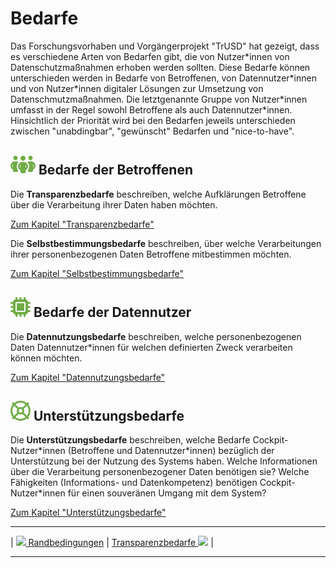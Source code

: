 # Bedarfe

Das Forschungsvorhaben und Vorgängerprojekt "TrUSD" hat gezeigt, dass es verschiedene Arten von Bedarfen gibt, die von Nutzer\*innen von Datenschutzmaßnahmen erhoben werden sollten. Diese Bedarfe können unterschieden werden in Bedarfe von Betroffenen, von Datennutzer\*innen und von Nutzer\*innen digitaler Lösungen zur Umsetzung von Datenschmutzmaßnahmen. Die letztgenannte Gruppe von Nutzer\*innen umfasst in der Regel sowohl Betroffene als auch Datennutzer*innen. Hinsichtlich der Priorität wird bei den Bedarfen jeweils unterschieden zwischen "unabdingbar", "gewünscht" Bedarfen und "nice-to-have".

## **![](../../assets/images/team.svg) Bedarfe der Betroffenen** 

Die **Transparenzbedarfe** beschreiben, welche Aufklärungen Betroffene über die Verarbeitung ihrer Daten haben möchten.

[Zum Kapitel "Transparenzbedarfe"](<Transparenzbedarfe>)

Die **Selbstbestimmungsbedarfe** beschreiben, über welche Verarbeitungen ihrer personenbezogenen Daten Betroffene mitbestimmen möchten.

[Zum Kapitel "Selbstbestimmungsbedarfe"](<Selbstbestimmungsbedarfe>)

## **![](../../assets/images/microchip.svg) Bedarfe der Datennutzer** 

Die **Datennutzungsbedarfe** beschreiben, welche personenbezogenen Daten Datennutzer*innen für welchen definierten Zweck verarbeiten können möchten.

[Zum Kapitel "Datennutzungsbedarfe"](<Datennutzungsbedarfe>)

## **![](../../assets/images/life-ring.svg) Unterstützungsbedarfe** 

Die **Unterstützungsbedarfe** beschreiben, welche Bedarfe Cockpit-Nutzer\*innen (Betroffene und Datennutzer\*innen) bezüglich der Unterstützung bei der Nutzung des Systems haben.  Welche Informationen über die Verarbeitung personenbezogener Daten benötigen sie? Welche Fähigkeiten (Informations- und Datenkompetenz) benötigen Cockpit-Nutzer*innen für einen souveränen Umgang mit dem System?

[Zum Kapitel "Unterstützungsbedarfe"](<Unterstützungsbedarfe>)

****

| [![](/Daccord/assets/images/backward-solid.svg) Randbedingungen](<../Randbedingungen>) | [Transparenzbedarfe ![](/Daccord/assets/images/forward-solid.svg)](<Transparenzbedarfe>) |

****
